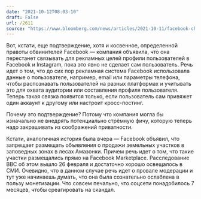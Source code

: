 ```yaml
---
date: "2021-10-12T08:03:10"
draft: False
url: /2611
source: "https://www.bloomberg.com/news/articles/2021-10-11/facebook-changes-the-way-it-measures-accounts-for-advertisers"
---
```


Вот, кстати, еще подтверждение, хотя и косвенное, определенной правоты обвинителей Facebook — компания объявила, что она перестанет связывать для рекламных целей профили пользователей в Facebook и Instagram, пока это явно не сделает сам пользователь. Речь идет о том, что до сих пор рекламная система Facebook использовала данные о пользователе, например, email или параметры телефона, чтобы распознавать пользователей на разных платформах и учитывать это для охвата аудитории или составления профиля пользователя. Теперь такая связка появится только, если пользователь сам привяжет один аккаунт к другому или настроит кросс-постинг.

Почему это подтверждение? Потому что компания могла бы изначально не внедрять потенциально стрёмную фичу, которую теперь надо закрашивать из соображений приватности. 

Кстати, аналогичная история была вчера — Facebook объявил, что запрещает размещать объявления о продажи земельных участков в заповедных зонах в лесах Амазонки. Причем речь идет о том, что такие участки размещались прямо на Facebook Marketplace. Расследование BBC об этом вышло 26 февраля и достаточно хорошо освещалось в СМИ. Очевидно, что в данном случае речь идет о провале модерации и тут уже начинаешь думать, что она была сознательно ослаблена в пользу монетизации. Что совсем печально, что соцсети понадобилось 7 месяцев, чтобы среагировать на скандал.
